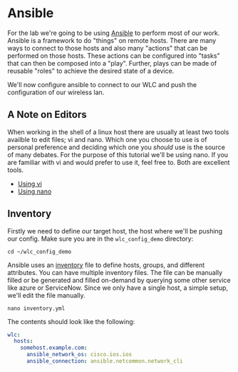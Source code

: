 # Ansible

For the lab we're going to be using [Ansible](https://ansible.readthedocs.io/projects/ansible-core/en/devel/getting_started/index.html)
to perform most of our work.  Ansible is a framework to do "things" on remote hosts.  There are many ways to connect
to those hosts and also many "actions" that can be performed on those hosts.  These actions can be configured into 
"tasks" that can then be composed into a "play".  Further, plays can be made of reusable "roles" to achieve the 
desired state of a device.

We'll now configure ansible to connect to our WLC and push the configuration of our wireless lan.

## A Note on Editors

When working in the shell of a linux host there are usually at least two tools availble to edit files; vi and nano.
Which one you choose to use is of personal preference and deciding which one you *should* use is the source of many
debates.   For the purpose of this tutorial we'll be using nano.  If you are familiar with vi and would prefer to use
it, feel free to.  Both are excellent tools.

- [Using vi](https://www.tutorialspoint.com/unix/unix-vi-editor.htm)
- [Using nano](https://help.ubuntu.com/community/Nano)


## Inventory

Firstly we need to define our target host, the host where we'll be pushing our config.
Make sure you are in the `wlc_config_demo` directory:

`cd ~/wlc_config_demo`

Ansible uses an [inventory](https://docs.ansible.com/ansible/latest/inventory_guide/intro_inventory.html) file to define
hosts, groups, and different attributes.  You can have multiple inventory files.  The file can be manually filled or be 
generated and filled on-demand by querying some other service like azure or ServiceNow.  Since we only have a single
host, a simple setup, we'll edit the file manually.

`nano inventory.yml`

The contents should look like the following:

```yaml
wlc:
  hosts:
    somehost.example.com:
      ansible_network_os: cisco.ios.ios
      ansible_connection: ansible.netcommon.network_cli
```














